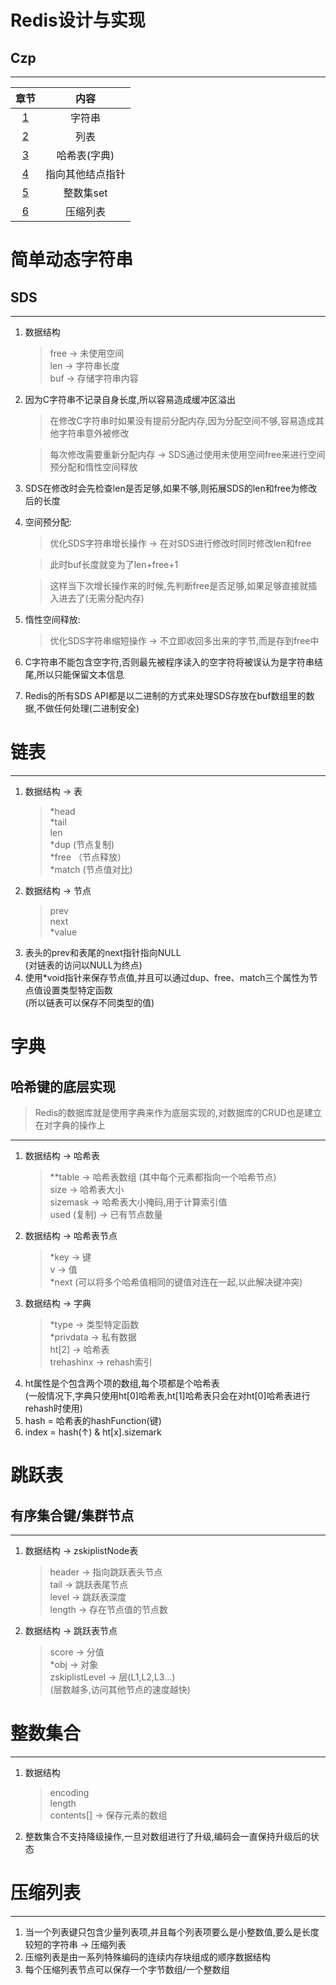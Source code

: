 # Redis设计与实现
## Czp
---

章节 | 内容
:---: | :---:
[1](#简单动态字符串) | 字符串
[2](#链表) | 列表
[3](#字典) | 哈希表(字典)
[4](#跳跃表) | 指向其他结点指针
[5](#整数集合) | 整数集set
[6](#压缩列表) | 压缩列表

# 简单动态字符串
## SDS
---

1. 数据结构
   > free   → 未使用空间   
   > len   → 字符串长度   
   > buf   → 存储字符串内容   
2. 因为C字符串不记录自身长度,所以容易造成缓冲区溢出
   > 在修改C字符串时如果没有提前分配内存,因为分配空间不够,容易造成其他字符串意外被修改   

   > 每次修改需要重新分配内存 → SDS通过使用未使用空间free来进行空间预分配和惰性空间释放   
3. SDS在修改时会先检查len是否足够,如果不够,则拓展SDS的len和free为修改后的长度
4. 空间预分配:
   > 优化SDS字符串增长操作 → 在对SDS进行修改时同时修改len和free   
   
   > 此时buf长度就变为了len+free+1
   
   > 这样当下次增长操作来的时候,先判断free是否足够,如果足够直接就插入进去了(无需分配内存)
5. 惰性空间释放:
   > 优化SDS字符串缩短操作 → 不立即收回多出来的字节,而是存到free中
6. C字符串不能包含空字符,否则最先被程序读入的空字符将被误认为是字符串结尾,所以只能保留文本信息
7. Redis的所有SDS API都是以二进制的方式来处理SDS存放在buf数组里的数据,不做任何处理(二进制安全)

# 链表
---

1. 数据结构 → 表
   > *head   
   > *tail   
   > len   
   > *dup   (节点复制)   
   > *free   （节点释放）  
   > *match   (节点值对比)   
2. 数据结构 → 节点   
   > prev   
   > next   
   > *value   
3. 表头的prev和表尾的next指针指向NULL   
   (对链表的访问以NULL为终点)
4. 使用*void指针来保存节点值,并且可以通过dup、free、match三个属性为节点值设置类型特定函数   
   (所以链表可以保存不同类型的值)

# 字典
## 哈希键的底层实现
> Redis的数据库就是使用字典来作为底层实现的,对数据库的CRUD也是建立在对字典的操作上   
---

1. 数据结构 → 哈希表   
   > **table   → 哈希表数组   (其中每个元素都指向一个哈希节点)   
   > size   → 哈希表大小   
   > sizemask   → 哈希表大小掩码,用于计算索引值   
   > used   (复制)   → 已有节点数量   
2. 数据结构 → 哈希表节点
   > *key   → 键   
   > v   → 值   
   > *next   (可以将多个哈希值相同的键值对连在一起,以此解决键冲突)   
3. 数据结构 → 字典   
   > *type   → 类型特定函数   
   > *privdata   → 私有数据   
   > ht[2]   → 哈希表   
   > trehashinx   → rehash索引   
4. ht属性是个包含两个项的数组,每个项都是个哈希表   
   (一般情况下,字典只使用ht[0]哈希表,ht[1]哈希表只会在对ht[0]哈希表进行rehash时使用)   
5. hash = 哈希表的hashFunction(键)
6. index = hash(↑) & ht[x].sizemark

# 跳跃表
## 有序集合键/集群节点
---

1. 数据结构 → zskiplistNode表   
   > header   → 指向跳跃表头节点    
   > tail   → 跳跃表尾节点   
   > level   → 跳跃表深度   
   > length   → 存在节点值的节点数   
2. 数据结构 → 跳跃表节点   
   > score   → 分值   
   > *obj   → 对象   
   > zskiplistLevel   → 层(L1,L2,L3...)   
     (层数越多,访问其他节点的速度越快)

# 整数集合
---

1. 数据结构
   > encoding     
   > length      
   > contents[]   → 保存元素的数组   
2. 整数集合不支持降级操作,一旦对数组进行了升级,编码会一直保持升级后的状态

# 压缩列表
---

1. 当一个列表键只包含少量列表项,并且每个列表项要么是小整数值,要么是长度较短的字符串 → 压缩列表
2. 压缩列表是由一系列特殊编码的连续内存块组成的顺序数据结构
3. 每个压缩列表节点可以保存一个字节数组/一个整数组